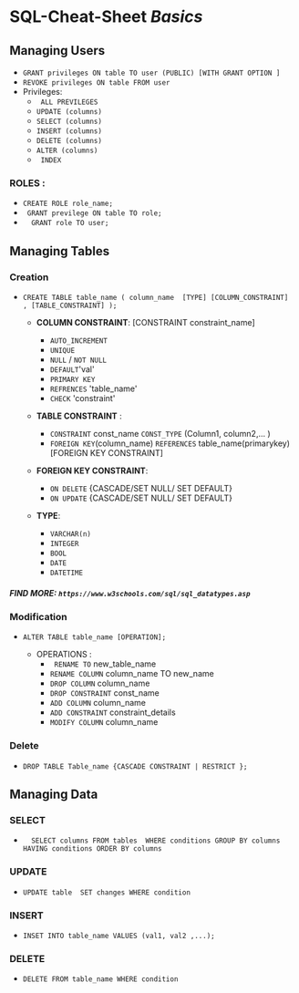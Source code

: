 # SQL-Cheat-Sheet *Basics*

## Managing Users
  - ``GRANT privileges ON table TO user (PUBLIC) [WITH GRANT OPTION ]``
  - ``REVOKE privileges ON table FROM user``
- Privileges: 
    - `` ALL PREVILEGES``
    - ``UPDATE (columns)``
    - ``SELECT (columns)``
    - ``INSERT (columns)``
    - ``DELETE (columns)``
    - ``ALTER (columns)``
    - `` INDEX``
###  ROLES : 
- ``
    CREATE ROLE role_name; 
``
- `` 
   GRANT previlege ON table TO role; 
``
- ``  
 GRANT role TO user; 
``

## Managing Tables

### Creation 
  - ``CREATE TABLE table_name ( column_name  [TYPE] [COLUMN_CONSTRAINT]  , [TABLE_CONSTRAINT] );``
     
 
      - **COLUMN CONSTRAINT**: 
      [CONSTRAINT constraint_name]
         -  `` AUTO_INCREMENT ``
         -  ``UNIQUE``
         -  ``NULL`` / ``NOT NULL`` 
         -  ``DEFAULT``'val'
         -  ``PRIMARY KEY``
         -  ``REFRENCES`` 'table_name'
         -  ``CHECK`` 'constraint'
        
      - **TABLE CONSTRAINT** :
        - ``CONSTRAINT`` const_name ``CONST_TYPE`` (Column1, column2,... )
        - ``FOREIGN KEY``(column_name) ``REFERENCES`` table_name(primarykey) [FOREIGN KEY CONSTRAINT]
        
      - **FOREIGN KEY CONSTRAINT**: 
        - ``ON DELETE`` {CASCADE/SET NULL/ SET DEFAULT}
        - ``ON UPDATE`` {CASCADE/SET NULL/ SET DEFAULT}   
              
      - **TYPE**: 
        - ``VARCHAR(n)``
        - ``INTEGER`` 
        - ``BOOL``
        - ``DATE``
        - ``DATETIME``
     
  ##### FIND MORE: `https://www.w3schools.com/sql/sql_datatypes.asp`
       
                  
### Modification
- ``ALTER TABLE table_name [OPERATION];``

 
    - OPERATIONS :
      - `` RENAME TO`` new_table_name
      - ``RENAME COLUMN`` column_name TO new_name
      - ``DROP COLUMN`` column_name
      - ``DROP CONSTRAINT`` const_name
      - ``ADD COLUMN`` column_name
      - ``ADD CONSTRAINT`` constraint_details
      - ``MODIFY COLUMN`` column_name
      

### Delete 
  - ``DROP TABLE Table_name {CASCADE CONSTRAINT | RESTRICT };``
## Managing Data
### SELECT 
- ``  
 SELECT columns
 FROM tables 
 WHERE conditions
 GROUP BY columns 
 HAVING conditions
 ORDER BY columns 
   ``
### UPDATE
- ``
  UPDATE table 
  SET changes
  WHERE condition
  ``
### INSERT

- ``INSET INTO table_name VALUES (val1, val2 ,...);``

### DELETE
- ``DELETE FROM table_name WHERE condition``
